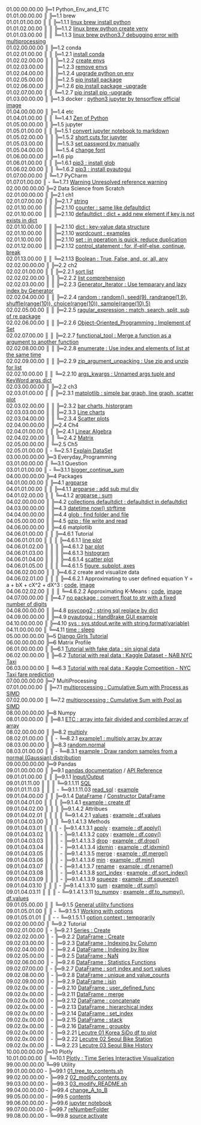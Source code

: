 01.00.00.00.00 ╠═1 Python_Env_and_ETC  
01.01.00.00.00 ║ ╠═1.1 brew  
01.01.01.00.00 ║ ║ ╠═1.1.1 [linux brew install python](01_Python_Env_and_ETC/01_brew/01_linux_brew_install_python.md)  
01.01.02.00.00 ║ ║ ╠═1.1.2 [linux brew python create venv](01_Python_Env_and_ETC/01_brew/02_linux_brew_python_create_env.md)  
01.01.03.00.00 ║ ║ ╚═1.1.3 [linux brew python3.7 debugging error with multiprocessing](01_Python_Env_and_ETC/01_brew/03_brew_python3.7_multiprocessing_error.md)  
01.02.00.00.00 ║ ╠═1.2 conda  
01.02.01.00.00 ║ ║ ╠═1.2.1 [install conda](01_Python_Env_and_ETC/02_conda/01_Install_anaconda.md)  
01.02.02.00.00 ║ ║ ╠═1.2.2 [create envs](01_Python_Env_and_ETC/02_conda/02_conda_create_envs.md)  
01.02.03.00.00 ║ ║ ╠═1.2.3 [remove envs](01_Python_Env_and_ETC/02_conda/03_conda_remove_envs.md)  
01.02.04.00.00 ║ ║ ╠═1.2.4 [upgrade python on env](01_Python_Env_and_ETC/02_conda/04_coda_env_upgrade_python.md)  
01.02.05.00.00 ║ ║ ╠═1.2.5 [pip install package](01_Python_Env_and_ETC/02_conda/05_pip_install_package.md)  
01.02.06.00.00 ║ ║ ╠═1.2.6 [pip install package -upgrade](01_Python_Env_and_ETC/02_conda/06_pip_install_package_upgrade.md)  
01.02.07.00.00 ║ ║ ╚═1.2.7 [pip install pip -upgrade](01_Python_Env_and_ETC/02_conda/07_pip_upgrade.md)  
01.03.00.00.00 ║ ╠═1.3 docker : [python3 jupyter by tensorflow official image](01_Python_Env_and_ETC/03_docker/tensorflow_image.md)  
01.04.00.00.00 ║ ╠═1.4 etc  
01.04.01.00.00 ║ ║ ╚═1.4.1 [Zen of Python](01_Python_Env_and_ETC/04_etc/02_Zen_of_Python_English_Korean.md)  
01.05.00.00.00 ║ ╠═1.5 jupyter  
01.05.01.00.00 ║ ║ ╠═1.5.1 [convert jupyter notebook to markdown](01_Python_Env_and_ETC/05_jupyter/01_convert_jupyter_notebook_to_markdown.md)  
01.05.02.00.00 ║ ║ ╠═1.5.2 [short cuts for jupyter](01_Python_Env_and_ETC/05_jupyter/02_Jupyter_notebook_shortcuts.md)  
01.05.03.00.00 ║ ║ ╠═1.5.3 [set password by manually](01_Python_Env_and_ETC/05_jupyter/03_jupyter_notebook_passwd.md)  
01.05.04.00.00 ║ ║ ╚═1.5.4 [change font](01_Python_Env_and_ETC/05_jupyter/04_change_font.md)  
01.06.00.00.00 ║ ╠═1.6 pip  
01.06.01.00.00 ║ ║ ╠═1.6.1 [pip3 : install glob](01_Python_Env_and_ETC/06_pip/01_pip3_install_glob3.md)  
01.06.02.00.00 ║ ║ ╚═1.6.2 [pip3 : install pyautogui](01_Python_Env_and_ETC/06_pip/02_pip3_install_pyautogui_python3_xlib.md)  
01.07.00.00.00 ║ ╚═1.7 PyCharm  
01.07.01.00.00 ║ - ╚═1.7.1 [Warning Unresolved reference warning](01_Python_Env_and_ETC/07_PyCharm/01_unresolved_reference_warning.md)  
02.00.00.00.00 ╠═2 Data Science from Scratch  
02.01.00.00.00 ║ ╠═2.1 ch1  
02.01.07.00.00 ║ ║ ╠═2.1.7 [string](02_Data_Science_from_Scratch/02_Ch/02.01.07_string.md)  
02.01.10.00.00 ║ ║ ╠═2.1.10 [counter : same like defaultdict](02_Data_Science_from_Scratch/02_Ch/02.01.10_Counter.md)  
02.01.10.00.00 ║ ║ ╠═2.1.10 [defaultdict : dict + add new element if key is not exists in dict](02_Data_Science_from_Scratch/02_Ch/02.01.10_defaultdict.md)  
02.01.10.00.00 ║ ║ ╠═2.1.10 [dict : key-value data structure](02_Data_Science_from_Scratch/02_Ch/02.01.10_dict.md)  
02.01.10.00.00 ║ ║ ╠═2.1.10 [wordcount : examples](02_Data_Science_from_Scratch/02_Ch/02.01.10_wordcount_examples.md)  
02.01.10.00.00 ║ ║ ╠═2.1.10 [set : in operation is quick, reduce duplication](02_Data_Science_from_Scratch/02_Ch/02.01.11_set.md)  
02.01.12.00.00 ║ ║ ╠═2.1.12 [control_statement : for, if-elif-else, continue, break](02_Data_Science_from_Scratch/02_Ch/02.01.12_control_statement.md)  
02.01.13.00.00 ║ ║ ╚═2.1.13 [Boolean : True, False, and, or, all, any](02_Data_Science_from_Scratch/02_Ch/02.01.13_Boolean.md)  
02.02.00.00.00 ║ ╠═2.2 ch2  
02.02.01.00.00 ║ ║ ╠═2.2.1 [sort list](02_Data_Science_from_Scratch/02_Ch/02.02.01_sort.md)  
02.02.02.00.00 ║ ║ ╠═2.2.2 [list comprehension](02_Data_Science_from_Scratch/02_Ch/02.02.02_list_comprehension.md)  
02.02.03.00.00 ║ ║ ╠═2.2.3 [Generator_Iterator : Use temparary and lazy index by Generator](02_Data_Science_from_Scratch/02_Ch/02.02.03_Generator_Iterator.md)  
02.02.04.00.00 ║ ║ ╠═2.2.4 [random : random(), seed(9), randrange(1,9), shuffle(range(10)), choice(range(10)), sample(range(10),5)](02_Data_Science_from_Scratch/02_Ch/02.02.04_random_numbers.md)  
02.02.05.00.00 ║ ║ ╠═2.2.5 [ragular_expression : match, search, split, sub of re package](02_Data_Science_from_Scratch/02_Ch/02.02.05_regular_expression.md)  
02.02.06.00.00 ║ ║ ╠═2.2.6 [Object-Oriented_Programming : Implement of Set](02_Data_Science_from_Scratch/02_Ch/02.02.06_object-oriented_programming.md)  
02.02.07.00.00 ║ ║ ╠═2.2.7 [functional_tool : Merge a function as a argument to another function](02_Data_Science_from_Scratch/02_Ch/02.02.07_functional_tool.md)  
02.02.08.00.00 ║ ║ ╠═2.2.8 [enumerate : Use index and elements of list at the same time](02_Data_Science_from_Scratch/02_Ch/02.02.08_enumerate.md)  
02.02.09.00.00 ║ ║ ╠═2.2.9 [zip_argument_unpacking : Use zip and unzip for list](02_Data_Science_from_Scratch/02_Ch/02.02.09_zip_argument_unpacking.ipynb)  
02.02.10.00.00 ║ ║ ╚═2.2.10 [args_kwargs : Unnamed args tuple and KeyWord args dict](02_Data_Science_from_Scratch/02_Ch/02.02.10_args_kwargs.ipynb)  
02.03.00.00.00 ║ ╠═2.2 ch3  
02.03.01.00.00 ║ ║ ╠═2.3.1 [matplotlib : simple bar graph, line graph, scatter plot](02_Data_Science_from_Scratch/03_Ch/03.01_matplotlib.ipynb)  
02.03.02.00.00 ║ ║ ╠═2.3.2 [bar charts, historgram](02_Data_Science_from_Scratch/03_Ch/03.02_bar_charts.ipynb)  
02.03.03.00.00 ║ ║ ╠═2.3.3 [Line charts](02_Data_Science_from_Scratch/03_Ch/03.03_line_charts.ipynb)  
02.03.04.00.00 ║ ║ ╚═2.3.4 [Scatter plots](02_Data_Science_from_Scratch/03_Ch/03.04_scatter_plots.ipynb)  
02.04.00.00.00 ║ ╠═2.4 Ch4  
02.04.01.00.00 ║ ║ ╠═2.4.1 [Linear Algebra](02_Data_Science_from_Scratch/04_Ch/04.01_Linear_Algebra.ipynb)  
02.04.02.00.00 ║ ║ ╚═2.4.2 [Matrix](02_Data_Science_from_Scratch/04_Ch/04.02_Matrix.ipynb)  
02.05.00.00.00 ║ ╚═2.5 Ch5  
02.05.01.00.00 ║ - ╚═2.5.1 [Explain DataSet](02_Data_Science_from_Scratch/05_Ch/05.01_Explain_DataSet.ipynb)  
03.00.00.00.00 ╠═3 Everyday_Programming  
03.01.00.00.00 ║ ╚═3.1 Question  
03.01.01.00.00 ║ - ╚═3.1.1 [bigger_continue_sum](03_Everyday_Programming/01_Q/bigger_continue_sum.py)  
04.00.00.00.00 ╠═4 Packages  
04.01.00.00.00 ║ ╠═4.1 [argparse](https://docs.python.org/ko/3/howto/argparse.html)  
04.01.01.00.00 ║ ║ ╠═4.1.1 [argparse : add sub mul div](04_packages/01_argparse/calculation.py)  
04.01.02.00.00 ║ ║ ╚═4.1.2 [argparse : sum](04_packages/01_argparse/sum.py)  
04.02.00.00.00 ║ ╠═4.2 [collections defaultdict : defaultdict in defaultdict](04_packages/02_collections/01_defaultdict/01_dictionary_in_dictionary.py)  
04.03.00.00.00 ║ ╠═4.3 [datetime now() strftime](04_packages/03_datetime/01_datetime_now_strftime.py)  
04.04.00.00.00 ║ ╠═4.4 [glob : find folder and file](04_packages/04_glob/01_find_folder_and_file_by_glob.ipynb)  
04.05.00.00.00 ║ ╠═4.5 [gzip : file write and read](04_packages/05_gzip/01_gzip_write_read.py)  
04.06.00.00.00 ║ ╠═4.6 matplotlib  
04.06.01.00.00 ║ ║ ╠═4.6.1 Tutorial  
04.06.01.01.00 ║ ║ ║ ╠═4.6.1.1 [line plot](04_packages/06_matplotlib/01_Tutorial/01_line_plot.ipynb)  
04.06.01.02.00 ║ ║ ║ ╠═4.6.1.2 [bar plot](04_packages/06_matplotlib/01_Tutorial/02_bar_plot.ipynb)  
04.06.01.03.00 ║ ║ ║ ╠═4.6.1.3 [histogram](04_packages/06_matplotlib/01_Tutorial/03_histogram.ipynb)  
04.06.01.04.00 ║ ║ ║ ╠═4.6.1.4 [scatter plot](04_packages/06_matplotlib/01_Tutorial/04_scatter_plot.ipynb)  
04.06.01.05.00 ║ ║ ║ ╚═4.6.1.5 [figure, subplot, axes](04_packages/06_matplotlib/01_Tutorial/05_figure_subplot_axes_with_matplotlib_and_seaborn.ipynb)  
04.06.02.00.00 ║ ║ ╠═4.6.2 create and visualize data  
04.06.02.01.00 ║ ║ ║ ╠═4.6.2.1 Approximating to user defined equation Y = a + bX + cX^2 + dX^3 : [code](04_packages/06_matplotlib/02_create_and_visualize_data/01_approximating_to_user_defined_equation.py), [image](04_packages/06_matplotlib/02_create_and_visualize_data/02_user_defined_equation_scatter_plot.png)  
04.06.02.02.00 ║ ║ ║ ╚═4.6.2.2 Approximating K-Means : [code](04_packages/06_matplotlib/02_create_and_visualize_data/01_approximating_to_kmeans.py), [image](04_packages/06_matplotlib/02_create_and_visualize_data/02_kmean_scatter_plot.png)  
04.07.00.00.00 ║ ╠═4.7 [no package : convert float to str with a fixed number of digits](04_packages/07_no_package/01_float_to_str_with_a_fixed_number_of_digits.ipynb)  
04.08.00.00.00 ║ ╠═4.8 [psycopg2 : string sql replace by dict](04_packages/09_psycopg2/01_replace_string_with_dictionary.py)  
04.09.00.00.00 ║ ╠═4.9 [pyautogui : HandBrake GUI example](04_packages/10_pyautogui/01_HandBrake_GUI_example.py)  
04.10.00.00.00 ║ ╠═4.10 [sys : sys.stdout.write with string.format(variable)](04_packages/11_sys/01_sys_stdout_write_with_string_format.py)  
04.11.00.00.00 ║ ╚═4.11 [time : sleep](04_packages/12_time/01_sleep.md)  
05.00.00.00.00 ╠═5 [Django Girls Tutorial](05_Django/01_Django_Girls_Tutorial/memo.md)  
06.00.00.00.00 ╠═6 Matrix Profile  
06.01.00.00.00 ║ ╠═6.1 [Tutorial with fake data : sin signal data](06_MatrixProfile/02_matrixprofile-ts/01_Matrix_Profile_Tutorial.ipynb)  
06.02.00.00.00 ║ ╠═6.2 [Tutorial with real data : Kaggle Dataset - NAB NYC Taxi](06_MatrixProfile/02_matrixprofile-ts/02_Matrix_Profile_NYC_Taxi.ipynb)  
06.03.00.00.00 ║ ╚═6.3 [Tutorial with real data : Kaggle Competition - NYC Taxi fare prediction](06_MatrixProfile/02_matrixprofile-ts/03_Exploration_NYC_Taxi.ipynb)  
07.00.00.00.00 ╠═7 MultiProcessing  
07.01.00.00.00 ║ ╠═7.1 [multiprocessing : Cumulative Sum with Process as SIMD](07_MultiProcessing/01_cumsum_SIMD_multiprocessing_Process.ipynb)  
07.02.00.00.00 ║ ╚═7.2 [multiprocessing : Cumulative Sum with Pool as SIMD](07_MultiProcessing/02_cumsum_SIMD_multiprocessing_Pool.ipynb)  
08.00.00.00.00 ╠═8 Numpy  
08.01.00.00.00 ║ ╠═8.1 [ETC : array into fair divided and combiled array of array](08_Numpy/01_ETC/01_array_to_fair_divided_matrix.ipynb)  
08.02.00.00.00 ║ ╠═8.2 [multiply](https://docs.scipy.org/doc/numpy/reference/generated/numpy.multiply.html)  
08.02.01.00.00 ║ ║ - ╚═8.2.1 [example1 : multiply array by array](08_Numpy/02_multiply/01_multiply_array_by_array.ipynb)  
08.03.00.00.00 ║ ╠═8.3 [random.normal](https://docs.scipy.org/doc/numpy-1.18.1/reference/generated/numpy.random.normal.html#numpy.random.normal)  
08.03.01.00.00 ║ ║ - ╚═8.3.1 [example : Draw random samples from a normal (Gaussian) distribution](08_Numpy/03_random/01_np.random.normal.ipynb)  
09.00.00.00.00 ╠═9 Pandas  
09.01.00.00.00 ║ ╠═9.1 [pandas documentation](https://pandas.pydata.org/pandas-docs/stable/index.html) / [API Reference](https://pandas.pydata.org/pandas-docs/stable/reference/index.html)  
09.01.01.00.00 ║ ║ ╠═9.1.1 [Input/Output](https://pandas.pydata.org/pandas-docs/stable/reference/io.html#)  
09.01.01.11.00 ║ ║ ║ ╚═9.1.1.11 [SQL](https://pandas.pydata.org/pandas-docs/stable/reference/io.html#sql)  
09.01.01.11.03 ║ ║ ║ - ╚═9.1.1.11.03 [read_sql](https://pandas.pydata.org/pandas-docs/stable/reference/api/pandas.read_sql.html#pandas.read_sql) : [example](09_Pandas/01_documentation_API_Reference/01_Input_Output/11_SQL/03_read_sql.md)  
09.01.04.00.00 ║ ║ ╠═9.1.4 [DataFrame](https://pandas.pydata.org/pandas-docs/stable/reference/frame.html) / [Constructor DataFrame](https://pandas.pydata.org/pandas-docs/stable/reference/api/pandas.DataFrame.html#pandas.DataFrame)  
09.01.04.01.00 ║ ║ ║ ╠═9.1.4.1 [example : create df](09_Pandas/01_documentation_API_Reference/04_DataFrame/01_Constructor_DataFrame/01_DataFrame.md)  
09.01.04.02.00 ║ ║ ║ ╠═9.1.4.2 Attribues  
09.01.04.02.01 ║ ║ ║ ║ ╚═9.1.4.2.1 [values](https://pandas.pydata.org/pandas-docs/stable/reference/api/pandas.DataFrame.values.html#pandas.DataFrame.values) : [example : df.values](09_Pandas/01_documentation_API_Reference/04_DataFrame/01_Constructor_DataFrame/02_Attributes/01_values/01_df_values.md)  
09.01.04.03.00 ║ ║ ║ ╚═9.1.4.1.3 Methods  
09.01.04.03.01 ║ ║ ║ - ╠═9.1.4.1.3.1 [apply](https://pandas.pydata.org/pandas-docs/stable/reference/api/pandas.DataFrame.apply.html#pandas.DataFrame.apply) : [example : df.apply()](09_Pandas/01_documentation_API_Reference/04_DataFrame/01_Constructor_DataFrame/03_Methods/01_apply/01_df.apply.ipynb)  
09.01.04.03.02 ║ ║ ║ - ╠═9.1.4.1.3.2 [copy](https://pandas.pydata.org/pandas-docs/stable/reference/api/pandas.DataFrame.copy.html#pandas.DataFrame.copy) : [example : df.copy()](09_Pandas/01_documentation_API_Reference/04_DataFrame/01_Constructor_DataFrame/03_Methods/02_copy/01_df.dopy.ipynb)  
09.01.04.03.03 ║ ║ ║ - ╠═9.1.4.1.3.3 [drop](https://pandas.pydata.org/pandas-docs/stable/reference/api/pandas.DataFrame.drop.html#pandas.DataFrame.drop) : [example : df.drop()](09_Pandas/01_documentation_API_Reference/04_DataFrame/01_Constructor_DataFrame/03_Methods/03_drop/01_df_drop_columns.ipynb)  
09.01.04.03.04 ║ ║ ║ - ╠═9.1.4.1.3.4 [idxmin](https://pandas.pydata.org/pandas-docs/stable/reference/api/pandas.DataFrame.idxmin.html#pandas.DataFrame.idxmin) : [example : df.idxmin()](09_Pandas/01_documentation_API_Reference/04_DataFrame/01_Constructor_DataFrame/03_Methods/04_idxmin/01_df.idxmin.ipynb)  
09.01.04.03.05 ║ ║ ║ - ╠═9.1.4.1.3.5 [merge](https://pandas.pydata.org/pandas-docs/stable/reference/api/pandas.DataFrame.merge.html#pandas.DataFrame.merge) : [example : df.merge()](09_Pandas/01_documentation_API_Reference/04_DataFrame/01_Constructor_DataFrame/03_Methods/05_merge/01_df.merge.ipynb)  
09.01.04.03.06 ║ ║ ║ - ╠═9.1.4.1.3.6 [min](https://pandas.pydata.org/pandas-docs/stable/reference/api/pandas.DataFrame.min.html#pandas.DataFrame.min) : [example : df.min()](09_Pandas/01_documentation_API_Reference/04_DataFrame/01_Constructor_DataFrame/03_Methods/06_min/01_df.min.ipynb)  
09.01.04.03.07 ║ ║ ║ - ╠═9.1.4.1.3.7 [rename](https://pandas.pydata.org/pandas-docs/stable/reference/api/pandas.DataFrame.rename.html#pandas.DataFrame.rename) : [example : df.rename()](09_Pandas/01_documentation_API_Reference/04_DataFrame/01_Constructor_DataFrame/03_Methods/07_rename/01_df_rename_columns.ipynb)  
09.01.04.03.08 ║ ║ ║ - ╠═9.1.4.1.3.8 [sort_index](https://pandas.pydata.org/pandas-docs/stable/reference/api/pandas.DataFrame.sort_index.html#pandas.DataFrame.sort_index) : [example : df.sort_index()](09_Pandas/01_documentation_API_Reference/04_DataFrame/01_Constructor_DataFrame/03_Methods/08_sort_idx/01_df.sort_index.ipynb)  
09.01.04.03.09 ║ ║ ║ - ╠═9.1.4.1.3.9 [squeeze](https://pandas.pydata.org/pandas-docs/stable/reference/api/pandas.DataFrame.squeeze.html#pandas.DataFrame.squeeze) : [example : df.squeeze()](09_Pandas/01_documentation_API_Reference/04_DataFrame/01_Constructor_DataFrame/03_Methods/09_squeeze/01_df.squeeze.ipynb)  
09.01.04.03.10 ║ ║ ║ - ╠═9.1.4.1.3.10 [sum](https://pandas.pydata.org/pandas-docs/stable/reference/api/pandas.DataFrame.sum.html#pandas.DataFrame.sum) : [example : df.sum()](09_Pandas/01_documentation_API_Reference/04_DataFrame/01_Constructor_DataFrame/03_Methods/10_sum/01_df.sum.ipynb)  
09.01.04.03.11 ║ ║ ║ - ╚═9.1.4.1.3.11 [to_numpy](https://pandas.pydata.org/pandas-docs/stable/reference/api/pandas.DataFrame.to_numpy.html#pandas.DataFrame.to_numpy) : [example : df.to_numpy(), df.values](09_Pandas/01_documentation_API_Reference/04_DataFrame/01_Constructor_DataFrame/03_Methods/11_to_numpy/01_df.to_numpy.ipynb)  
09.01.05.00.00 ║ ║ ╚═9.1.5 [General utility functions](https://pandas.pydata.org/pandas-docs/stable/reference/general_utility_functions.html)  
09.01.05.01.00 ║ ║ - ╚═9.1.5.1 [Working with options](https://pandas.pydata.org/pandas-docs/stable/reference/general_utility_functions.html#working-with-options)  
09.01.05.01.01 ║ ║ - - ╚═9.1.5.1.1 [option context : temporarily](09_Pandas/01_documentation_API_Reference/15_General_utility_functions/01_Working_with_options/05_option_context.md)  
09.02.00.00.00 ║ ╚═9.2 Tutorial  
09.02.01.00.00 ║ - ╠═9.2.1 [Series : Create](09_Pandas/02_Tutorial/01_Series_Create.ipynb)  
09.02.02.00.00 ║ - ╠═9.2.2 [DataFrame : Create](09_Pandas/02_Tutorial/02_DataFrame_Create.ipynb)  
09.02.03.00.00 ║ - ╠═9.2.3 [DataFrame : Indexing by Column](09_Pandas/02_Tutorial/03_DataFrame_Indexing_by_column.ipynb)  
09.02.04.00.00 ║ - ╠═9.2.4 [DataFrame : Indexing by Row](09_Pandas/02_Tutorial/04_DataFrame_Indexing_by_row.ipynb)  
09.02.05.00.00 ║ - ╠═9.2.5 [DataFrame : NaN](09_Pandas/02_Tutorial/05_DataFrame_NaN.ipynb)  
09.02.06.00.00 ║ - ╠═9.2.6 [DataFrame : Statistics Functions](09_Pandas/02_Tutorial/06_DataFrame_statistics_function.ipynb)  
09.02.07.00.00 ║ - ╠═9.2.7 [DataFrame : sort index and sort values](09_Pandas/02_Tutorial/07_DataFrame_sort_index_and_sort_values.ipynb)  
09.02.08.00.00 ║ - ╠═9.2.8 [DataFrame : unique and value_counts](09_Pandas/02_Tutorial/08_unique_value_counts.ipynb)  
09.02.09.00.00 ║ - ╠═9.2.9 [DataFrame : isin](09_Pandas/02_Tutorial/09_isin.ipynb)  
09.02.0x.00.00 ║ - ╠═9.2.10 [DataFrame : user_defined_func](09_Pandas/02_Tutorial/10_user_defined_func.ipynb)  
09.02.0x.00.00 ║ - ╠═9.2.11 [DataFrame : merge](09_Pandas/02_Tutorial/11_df_merge.ipynb)  
09.02.0x.00.00 ║ - ╠═9.2.12 [DataFrame : concatenate](09_Pandas/02_Tutorial/12_df_concatenate.ipynb)  
09.02.0x.00.00 ║ - ╠═9.2.13 [DataFrame : hierarchical index](09_Pandas/02_Tutorial/13_df_hierarchical_index.ipynb)  
09.02.0x.00.00 ║ - ╠═9.2.14 [DataFrame : set_index](09_Pandas/02_Tutorial/14_df_set_index.ipynb)  
09.02.0x.00.00 ║ - ╠═9.2.15 [DataFrame : stack](09_Pandas/02_Tutorial/15_df_stack.ipynb)  
09.02.0x.00.00 ║ - ╠═9.2.16 [DataFrame : groupby](09_Pandas/02_Tutorial/17_series_df_groupby.ipynb)  
09.02.0x.00.00 ║ - ╠═9.2.21 [Lecutre 01 Korea SiDo df to plot](09_Pandas/02_Tutorial/21_df_matplotlib_basic_with_korean_sido.ipynb)  
09.02.0x.00.00 ║ - ╠═9.2.22 [Lecutre 02 Seoul Bike Station](09_Pandas/02_Tutorial/22_seoul_bike_station.ipynb)  
09.02.0x.00.00 ║ - ╚═9.2.23 [Lecutre 03 Seoul Bike History](09_Pandas/02_Tutorial/23_seoul_bike_history.ipynb)  
10.00.00.00.00 ╠═10 Plotly  
10.01.00.00.00 ║ ╚═10.1 [Plotly : Time Series Interactive Visualization](10_Plotly/01_plotly-time-series.ipynb)  
99.00.00.00.00 ╚═99 Utility  
99.01.00.00.00 - ╠═99.1 [01_tree_to_contents.sh](99_Utility/01_tree_to_contents.sh)  
99.02.00.00.00 - ╠═99.2 [02_modify_contents.py](99_Utility/02_modify_contents.py)  
99.03.00.00.00 - ╠═99.3 [03_modify_README.sh](99_Utility/03_modify_number_of_file_on_README.sh)  
99.04.00.00.00 - ╠═99.4 [change_A_to_B](99_Utility/change_A_to_B.txt)  
99.05.00.00.00 - ╠═99.5 [contents](99_Utility/contents.txt)  
99.06.00.00.00 - ╠═99.6 [jupyter notebook](99_Utility/jn_jupyter_notebook.sh)  
99.07.00.00.00 - ╠═99.7 [reNumberFolder](99_Utility/reNumberFolder.sh)  
99.08.00.00.00 - ╚═99.8 [source activate](99_Utility/sa_source_activate.sh)  
